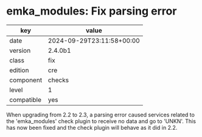 [//]: # (werk v2)
# emka_modules: Fix parsing error

key        | value
---------- | ---
date       | 2024-09-29T23:11:58+00:00
version    | 2.4.0b1
class      | fix
edition    | cre
component  | checks
level      | 1
compatible | yes

When upgrading from 2.2 to 2.3, a parsing error caused services related to the 'emka_modules' check plugin to receive no data and go to 'UNKN'.
This has now been fixed and the check plugin will behave as it did in 2.2.
